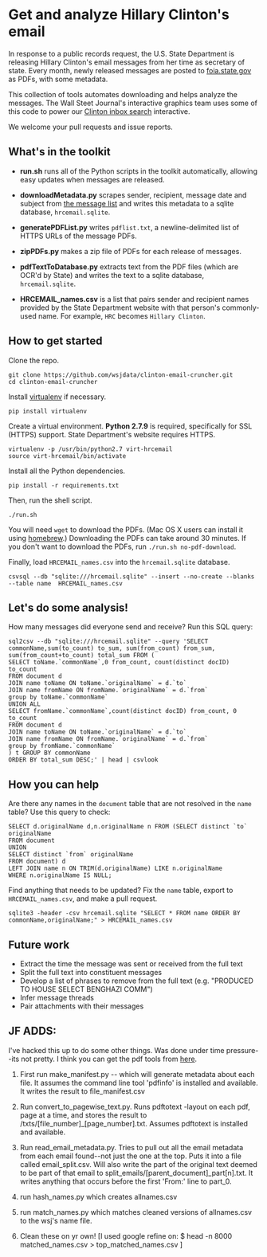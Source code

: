 # Get and analyze Hillary Clinton's email

In response to a public records request, the U.S. State Department is releasing Hillary Clinton's email messages from her time as secretary of state. Every month, newly released messages are posted to [foia.state.gov](https://foia.state.gov/) as PDFs, with some metadata.

This collection of tools automates downloading and helps analyze the messages. The Wall Steet Journal's interactive graphics team uses some of this code to power our [Clinton inbox search](http://graphics.wsj.com/hillary-clinton-email-documents/) interactive.

We welcome your pull requests and issue reports.

## What's in the toolkit
* **run.sh** runs all of the Python scripts in the toolkit automatically, allowing easy updates when messages are released.

* **downloadMetadata.py** scrapes sender, recipient, message date and subject from [the message list](https://foia.state.gov/Search/Results.aspx?collection=Clinton_Email) and writes this metadata to a sqlite database, `hrcemail.sqlite`.
* **generatePDFList.py** writes `pdflist.txt`, a newline-delimited list of HTTPS URLs of the message PDFs.
* **zipPDFs.py** makes a zip file of PDFs for each release of messages.
* **pdfTextToDatabase.py** extracts text from the PDF files (which are OCR'd by State) and writes the text to a sqlite database, `hrcemail.sqlite`.

* **HRCEMAIL_names.csv** is a list that pairs sender and recipient names provided by the State Department website with that person's commonly-used name. For example, `HRC` becomes `Hillary Clinton`.

## How to get started

Clone the repo.
```
git clone https://github.com/wsjdata/clinton-email-cruncher.git
cd clinton-email-cruncher
```
Install [virtualenv](http://docs.python-guide.org/en/latest/dev/virtualenvs/) if necessary.
```
pip install virtualenv
```

Create a virtual environment. **Python 2.7.9** is required, specifically for SSL (HTTPS) support. State Department's website requires HTTPS.
```
virtualenv -p /usr/bin/python2.7 virt-hrcemail
source virt-hrcemail/bin/activate
```

Install all the Python dependencies. 
```
pip install -r requirements.txt
```

Then, run the shell script.

```
./run.sh
```

You will need `wget` to download the PDFs. (Mac OS X users can install it using [homebrew](http://brew.sh/).) Downloading the PDFs can take around 30 minutes. If you don't want to download the PDFs, run `./run.sh no-pdf-download`.

Finally, load `HRCEMAIL_names.csv` into the `hrcemail.sqlite` database.
```
csvsql --db "sqlite:///hrcemail.sqlite" --insert --no-create --blanks --table name  HRCEMAIL_names.csv 
```

## Let's do some analysis!

How many messages did everyone send and receive? Run this SQL query:

```
sql2csv --db "sqlite:///hrcemail.sqlite" --query 'SELECT commonName,sum(to_count) to_sum, sum(from_count) from_sum, sum(from_count+to_count) total_sum FROM (
SELECT toName.`commonName`,0 from_count, count(distinct docID) to_count
FROM document d
JOIN name toName ON toName.`originalName` = d.`to`
JOIN name fromName ON fromName.`originalName` = d.`from`
group by toName.`commonName`
UNION ALL
SELECT fromName.`commonName`,count(distinct docID) from_count, 0 to_count
FROM document d
JOIN name toName ON toName.`originalName` = d.`to`
JOIN name fromName ON fromName.`originalName` = d.`from`
group by fromName.`commonName`
) t GROUP BY commonName
ORDER BY total_sum DESC;' | head | csvlook
```

## How you can help

Are there any names in the `document` table that are not resolved in the `name` table? Use this query to check:
```
SELECT d.originalName d,n.originalName n FROM (SELECT distinct `to` originalName
FROM document
UNION
SELECT distinct `from` originalName
FROM document) d
LEFT JOIN name n ON TRIM(d.originalName) LIKE n.originalName
WHERE n.originalName IS NULL;
```
Find anything that needs to be updated? Fix the `name` table, export to `HRCEMAIL_names.csv`, and make a pull request.
```
sqlite3 -header -csv hrcemail.sqlite "SELECT * FROM name ORDER BY commonName,originalName;" > HRCEMAIL_names.csv 
```

## Future work

* Extract the time the message was sent or received from the full text
* Split the full text into constituent messages
* Develop a list of phrases to remove from the full text (e.g. "PRODUCED TO HOUSE SELECT BENGHAZI COMM")
* Infer message threads
* Pair attachments with their messages

## JF ADDS:

I've hacked this up to do some other things. Was done under time pressure--its not pretty. I think you can get the pdf tools from [here](http://www.foolabs.com/xpdf/download.html). 

1. First run make_manifest.py -- which will generate metadata about each file. It assumes the command line tool 'pdfinfo' is installed and available. It writes the result to file_manifest.csv

2. Run convert_to_pagewise_text.py. Runs pdftotext -layout on each pdf, page at a time, and stores the result to /txts/[file_number]_[page_number].txt. Assumes pdftotext is installed and available.

3. Run read_email_metadata.py. Tries to pull out all the email metadata from each email found--not just the one at the top. Puts it into a file called email_split.csv. Will also write the part of the original text deemed to be part of that email to split_emails/[parent_document]_part[n].txt.  It writes anything that occurs before the first 'From:' line to part_0.

4. run hash_names.py which creates allnames.csv

5. run match_names.py which matches cleaned versions of allnames.csv to the wsj's name file. 

6. Clean these on yr own! [I used google refine on: $ head -n 8000 matched_names.csv > top_matched_names.csv ]






